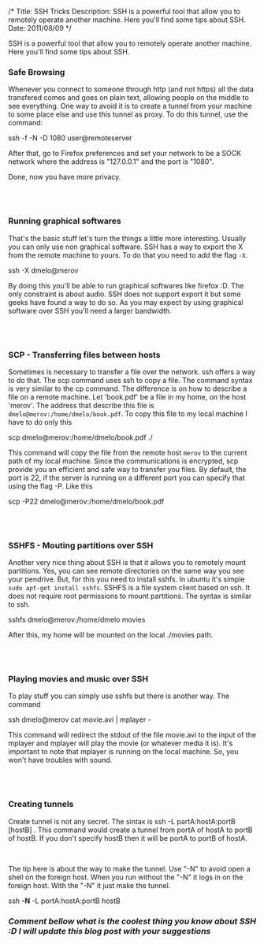 /*
Title: SSH Tricks 
Description: SSH is a powerful tool that allow you to remotely operate another machine. Here you'll find some tips about SSH.
Date: 2011/08/09
*/

SSH is a powerful tool that allow you to remotely operate another machine. Here you'll find some tips about SSH.

<!--break-->

<h3>Safe Browsing</h3>

Whenever you connect to someone through http (and not https) all the data transfered comes and goes on plain text, allowing people on the middle to see everything. One way to avoid it is to create a tunnel from your machine to some place else and use this tunnel as proxy. To do this tunnel, use the command:



<p class="code">ssh -f -N -D 1080 user@remoteserver</p>



After that, go to Firefox preferences and set your network to be a SOCK network where the address is "127.0.0.1" and the port is "1080".



Done, now you have more privacy.

<br/><br/>

<h3>Running graphical softwares</h3>

That's the basic stuff let's turn the things a little more interesting. Usually you can only use non graphical software. SSH has a way to export the X from the remote machine to yours. To do that you need to add the flag `-X`. <p class="code">ssh -X dmelo@merov</p>By doing this you'll be able to run graphical softwares like firefox :D. The only constraint is about audio. SSH does not support export it but some geeks have found a way to do so. As you may expect by using graphical software over SSH you'll need a larger bandwidth.

<br/><br/>



<h3>SCP - Transferring files between hosts</h3>

Sometimes is necessary to transfer a file over the network. ssh offers a way to do that. The scp command uses ssh to copy a file. The command syntax is very similar to the cp command. The difference is on how to describe a file on a remote machine. Let 'book.pdf' be a file in my home, on the host 'merov'. The address that describe this file is `dmelo@merov:/home/dmelo/book.pdf`. To copy this file to my local machine I have to do only this 



<p class="code">scp dmelo@merov:/home/dmelo/book.pdf ./</p>



This command will copy the file from the remote host `merov` to the current path of my local machine. Since the communications is encrypted, scp provide you an efficient and safe way to transfer you files. By default, the port is 22, if the server is running on a different port you can specify that using the flag -P. Like this<p class="code">scp -P22 dmelo@merov:/home/dmelo/book.pdf</p>

<br/><br/>



<h3>SSHFS - Mouting partitions over SSH</h3>

Another very nice thing about SSH is that it allows you to remotely mount partitions. Yes, you can see remote directories on the same way you see your pendrive. But, for this you need to install sshfs. In ubuntu it's simple `sudo apt-get install sshfs`. SSHFS is a file system client based on ssh. It does not require root permissions to mount partitions. The syntax is similar to ssh.<p class="code">sshfs dmelo@merov:/home/dmelo movies</p> 

After this, my home will be mounted on the local ./movies path.

<br/><br/>



<h3>Playing movies and music over SSH</h3>

To play stuff you can simply use sshfs but there is another way. The command<p class="code">ssh dmelo@merov cat movie.avi | mplayer -</p>This command will redirect the stdout of the file movie.avi to the input of the mplayer and mplayer will play the movie (or whatever media it is). It's important to note that mplayer is running on the local machine. So, you won't have troubles with sound.

<br/><br/>



<h3>Creating tunnels</h3>



Create tunnel is not any secret. The sintax is ssh -L partA:hostA:portB [hostB] . This command would create a tunnel from portA of hostA to portB of hostB. If you don't specify hostB then it will be portA to portB of hostA.

<br/>



The tip here is about the way to make the tunnel. Use "-N" to avoid open a shell on the foreign host. When you run without the "-N" it logs in on the foreign host. With the "-N" it just make the tunnel.



<p class="code">ssh <b>-N</b> -L portA:hostA:portB hostB</p>



<h3><i>Comment bellow what is the coolest thing you know about SSH :D I will update this blog post with your suggestions</i></h3>
